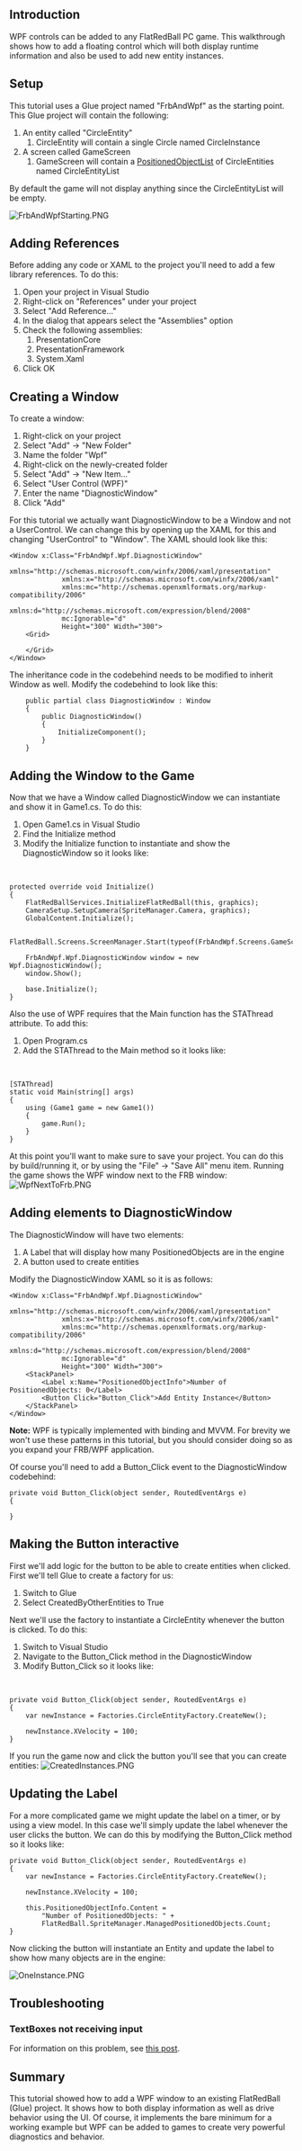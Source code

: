## Introduction

WPF controls can be added to any FlatRedBall PC game. This walkthrough shows how to add a floating control which will both display runtime information and also be used to add new entity instances.

## Setup

This tutorial uses a Glue project named "FrbAndWpf" as the starting point. This Glue project will contain the following:

1.  An entity called "CircleEntity"
    1.  CircleEntity will contain a single Circle named CircleInstance
2.  A screen called GameScreen
    1.  GameScreen will contain a [PositionedObjectList](/frb/docs/index.php?title=FlatRedBall.Math.PositionedObjectList.md "FlatRedBall.Math.PositionedObjectList") of CircleEntities named CircleEntityList

By default the game will not display anything since the CircleEntityList will be empty.

![FrbAndWpfStarting.PNG](/media/migrated_media-FrbAndWpfStarting.PNG)

## Adding References

Before adding any code or XAML to the project you'll need to add a few library references. To do this:

1.  Open your project in Visual Studio
2.  Right-click on "References" under your project
3.  Select "Add Reference..."
4.  In the dialog that appears select the "Assemblies" option
5.  Check the following assemblies:
    1.  PresentationCore
    2.  PresentationFramework
    3.  System.Xaml
6.  Click OK

## Creating a Window

To create a window:

1.  Right-click on your project
2.  Select "Add" -\> "New Folder"
3.  Name the folder "Wpf"
4.  Right-click on the newly-created folder
5.  Select "Add" -\> "New Item..."
6.  Select "User Control (WPF)"
7.  Enter the name "DiagnosticWindow"
8.  Click "Add"

For this tutorial we actually want DiagnosticWindow to be a Window and not a UserControl. We can change this by opening up the XAML for this and changing "UserControl" to "Window". The XAML should look like this:

    <Window x:Class="FrbAndWpf.Wpf.DiagnosticWindow"
                 xmlns="http://schemas.microsoft.com/winfx/2006/xaml/presentation"
                 xmlns:x="http://schemas.microsoft.com/winfx/2006/xaml"
                 xmlns:mc="http://schemas.openxmlformats.org/markup-compatibility/2006" 
                 xmlns:d="http://schemas.microsoft.com/expression/blend/2008" 
                 mc:Ignorable="d" 
                 Height="300" Width="300">
        <Grid>
                
        </Grid>
    </Window>

The inheritance code in the codebehind needs to be modified to inherit Window as well. Modify the codebehind to look like this:

        public partial class DiagnosticWindow : Window
        {
            public DiagnosticWindow()
            {
                InitializeComponent();
            }
        }

## Adding the Window to the Game

Now that we have a Window called DiagnosticWindow we can instantiate and show it in Game1.cs. To do this:

1.  Open Game1.cs in Visual Studio
2.  Find the Initialize method
3.  Modify the Initialize function to instantiate and show the DiagnosticWindow so it looks like:

&nbsp;

    protected override void Initialize()
    {
        FlatRedBallServices.InitializeFlatRedBall(this, graphics);
        CameraSetup.SetupCamera(SpriteManager.Camera, graphics);
        GlobalContent.Initialize();

        FlatRedBall.Screens.ScreenManager.Start(typeof(FrbAndWpf.Screens.GameScreen));

        FrbAndWpf.Wpf.DiagnosticWindow window = new Wpf.DiagnosticWindow();
        window.Show();

        base.Initialize();
    }

Also the use of WPF requires that the Main function has the STAThread attribute. To add this:

1.  Open Program.cs
2.  Add the STAThread to the Main method so it looks like:

&nbsp;

    [STAThread]
    static void Main(string[] args)
    {
        using (Game1 game = new Game1())
        {
            game.Run();
        }
    }

At this point you'll want to make sure to save your project. You can do this by build/running it, or by using the "File" -\> "Save All" menu item. Running the game shows the WPF window next to the FRB window: ![WpfNextToFrb.PNG](/media/migrated_media-WpfNextToFrb.PNG)

## Adding elements to DiagnosticWindow

The DiagnosticWindow will have two elements:

1.  A Label that will display how many PositionedObjects are in the engine
2.  A button used to create entities

Modify the DiagnosticWindow XAML so it is as follows:

    <Window x:Class="FrbAndWpf.Wpf.DiagnosticWindow"
                 xmlns="http://schemas.microsoft.com/winfx/2006/xaml/presentation"
                 xmlns:x="http://schemas.microsoft.com/winfx/2006/xaml"
                 xmlns:mc="http://schemas.openxmlformats.org/markup-compatibility/2006" 
                 xmlns:d="http://schemas.microsoft.com/expression/blend/2008" 
                 mc:Ignorable="d" 
                 Height="300" Width="300">
        <StackPanel>
            <Label x:Name="PositionedObjectInfo">Number of PositionedObjects: 0</Label>            
            <Button Click="Button_Click">Add Entity Instance</Button>
        </StackPanel>
    </Window>

**Note:** WPF is typically implemented with binding and MVVM. For brevity we won't use these patterns in this tutorial, but you should consider doing so as you expand your FRB/WPF application.

Of course you'll need to add a Button_Click event to the DiagnosticWindow codebehind:

    private void Button_Click(object sender, RoutedEventArgs e)
    {

    }

## Making the Button interactive

First we'll add logic for the button to be able to create entities when clicked. First we'll tell Glue to create a factory for us:

1.  Switch to Glue
2.  Select CreatedByOtherEntities to True

Next we'll use the factory to instantiate a CircleEntity whenever the button is clicked. To do this:

1.  Switch to Visual Studio
2.  Navigate to the Button_Click method in the DiagnosticWindow
3.  Modify Button_Click so it looks like:

&nbsp;

    private void Button_Click(object sender, RoutedEventArgs e)
    {
        var newInstance = Factories.CircleEntityFactory.CreateNew();

        newInstance.XVelocity = 100;
    }

If you run the game now and click the button you'll see that you can create entities: ![CreatedInstances.PNG](/media/migrated_media-CreatedInstances.PNG)

## Updating the Label

For a more complicated game we might update the label on a timer, or by using a view model. In this case we'll simply update the label whenever the user clicks the button. We can do this by modifying the Button_Click method so it looks like:

    private void Button_Click(object sender, RoutedEventArgs e)
    {
        var newInstance = Factories.CircleEntityFactory.CreateNew();

        newInstance.XVelocity = 100;

        this.PositionedObjectInfo.Content = 
            "Number of PositionedObjects: " + 
            FlatRedBall.SpriteManager.ManagedPositionedObjects.Count;
    }

Now clicking the button will instantiate an Entity and update the label to show how many objects are in the engine:

![OneInstance.PNG](/media/migrated_media-OneInstance.PNG)

## Troubleshooting

### TextBoxes not receiving input

For information on this problem, see [this post](http://stackoverflow.com/questions/1597655/problem-with-text-input-in-textbox-control).

## Summary

This tutorial showed how to add a WPF window to an existing FlatRedBall (Glue) project. It shows how to both display information as well as drive behavior using the UI. Of course, it implements the bare minimum for a working example but WPF can be added to games to create very powerful diagnostics and behavior.
